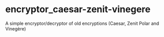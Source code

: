 # encryptor_caesar-zenit-vinegere
A simple encryptor/decryptor of old encryptions (Caesar, Zenit Polar and Vinegère)
